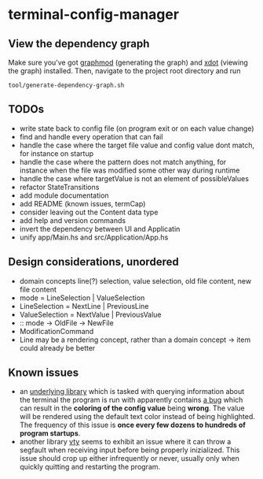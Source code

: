 # terminal-config-manager

## View the dependency graph
Make sure you've got [graphmod](https://github.com/yav/graphmod)  (generating the graph) and [xdot](https://github.com/jrfonseca/xdot.py) (viewing the graph) installed. Then, navigate to the project root directory and run
```
tool/generate-dependency-graph.sh
```

## TODOs
- write state back to config file (on program exit or on each value change)
- find and handle every operation that can fail
- handle the case where the target file value and config value dont match, for instance on startup
- handle the case where the pattern does not match anything, for instance when the file was modified some other way during runtime
- handle the case where targetValue is not an element of possibleValues
- refactor StateTransitions
- add module documentation
- add README (known issues, termCap)
- consider leaving out the Content data type
- add help and version commands
- invert the dependency between UI and Applicatin
- unify app/Main.hs and src/Application/App.hs

## Design considerations, unordered
- domain concepts  line(?) selection, value selection, old file content, new file content
- mode = LineSelection | ValueSelection
- LineSelection = NextLine | PreviousLine
- ValueSelection = NextValue | PreviousValue
- <DomainFunction> :: mode -> OldFile -> NewFile
- ModificationCommand
- Line may be a rendering concept, rather than a domain concept -> item could
    already be better

## Known issues
- an [underlying library](https://github.com/judah/terminfo) which
 is tasked with querying information about the terminal the program is run with
 apparently contains [a bug](https://github.com/judah/terminfo/issues/47) which
 can result in the **coloring of the config value** being **wrong**. The value will
 be rendered using the default text color instead of being highlighted. The
 frequency of this issue is **once every few dozens to hundreds of program startups**.
- another library [vty](https://github.com/jtdaugherty/vty) seems to
exhibit an issue where it can throw a segfault when receiving input before being
properly inizialized. This issue should crop up either infrequently or never,
usually only when quickly quitting and restarting the program.